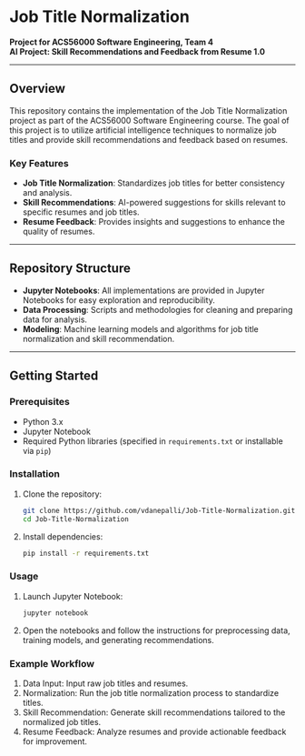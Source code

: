# Job Title Normalization

**Project for ACS56000 Software Engineering, Team 4**  
**AI Project: Skill Recommendations and Feedback from Resume 1.0**

---

## Overview

This repository contains the implementation of the Job Title Normalization project as part of the ACS56000 Software Engineering course. The goal of this project is to utilize artificial intelligence techniques to normalize job titles and provide skill recommendations and feedback based on resumes.

### Key Features
- **Job Title Normalization**: Standardizes job titles for better consistency and analysis.
- **Skill Recommendations**: AI-powered suggestions for skills relevant to specific resumes and job titles.
- **Resume Feedback**: Provides insights and suggestions to enhance the quality of resumes.

---

## Repository Structure

- **Jupyter Notebooks**: All implementations are provided in Jupyter Notebooks for easy exploration and reproducibility.
- **Data Processing**: Scripts and methodologies for cleaning and preparing data for analysis.
- **Modeling**: Machine learning models and algorithms for job title normalization and skill recommendation.

---

## Getting Started

### Prerequisites
- Python 3.x
- Jupyter Notebook
- Required Python libraries (specified in `requirements.txt` or installable via `pip`)

### Installation
1. Clone the repository:
   ```bash
   git clone https://github.com/vdanepalli/Job-Title-Normalization.git
   cd Job-Title-Normalization
   ```
2. Install dependencies:
   ```bash
   pip install -r requirements.txt
   ```

### Usage

1. Launch Jupyter Notebook:
   ```bash
   jupyter notebook
   ```
2. Open the notebooks and follow the instructions for preprocessing data, training models, and generating recommendations.


### Example Workflow

1. Data Input: Input raw job titles and resumes.
2. Normalization: Run the job title normalization process to standardize titles.
3. Skill Recommendation: Generate skill recommendations tailored to the normalized job titles.
4. Resume Feedback: Analyze resumes and provide actionable feedback for improvement.
